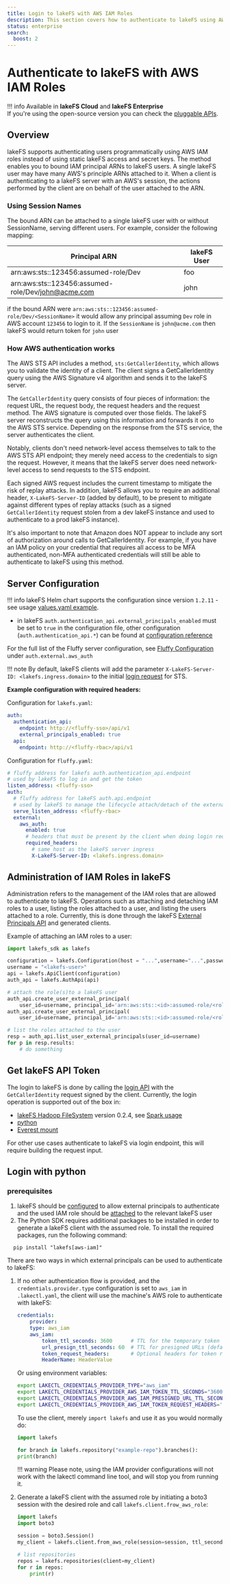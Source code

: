 ```yaml
---
title: Login to lakeFS with AWS IAM Roles
description: This section covers how to authenticate to lakeFS using AWS IAM.
status: enterprise
search:
  boost: 2
---
```


# Authenticate to lakeFS with AWS IAM Roles

!!! info
    Available in **lakeFS Cloud** and **lakeFS Enterprise**<br/>
    If you're using the open-source version you can check the [pluggable APIs](https://docs.lakefs.io/security/rbac.html#pluggable-authentication-and-authorization).

## Overview 

lakeFS supports authenticating users programmatically using AWS IAM roles instead of using static lakeFS access and secret keys.
The method enables you to bound IAM principal ARNs to lakeFS users.
A single lakeFS user may have many AWS's principle ARNs attached to it. When a client is authenticating to a lakeFS server with an AWS's session, the actions performed by the client are on behalf of the user attached to the ARN.

### Using Session Names

The bound ARN can be attached to a single lakeFS user with or without SessionName, serving different users.
For example, consider the following mapping: 

| Principal ARN                                       | lakeFS User |
|-----------------------------------------------------|-------------|
| arn:aws:sts::123456:assumed-role/Dev                | foo         |
| arn:aws:sts::123456:assumed-role/Dev/john@acme.com  | john        |

if the bound ARN were `arn:aws:sts::123456:assumed-role/Dev/<SessionName>` it would allow any principal assuming `Dev` role in AWS account `123456` to login to it.
If the `SessionName` is `john@acme.com` then lakeFS would return token for `john` user

### How AWS authentication works

The AWS STS API includes a method, `sts:GetCallerIdentity`, which allows you to validate the identity of a client. The client signs a GetCallerIdentity query using the AWS Signature v4 algorithm and sends it to the lakeFS server. 

The `GetCallerIdentity` query consists of four pieces of information: the request URL, the request body, the request headers and the request method. The AWS signature is computed over those fields. The lakeFS server reconstructs the query using this information and forwards it on to the AWS STS service. Depending on the response from the STS service, the server authenticates the client.

Notably, clients don't need network-level access themselves to talk to the AWS STS API endpoint; they merely need access to the credentials to sign the request. However, it means that the lakeFS server does need network-level access to send requests to the STS endpoint.

Each signed AWS request includes the current timestamp to mitigate the risk of replay attacks. In addition, lakeFS allows you to require an additional header, `X-LakeFS-Server-ID` (added by default), to be present to mitigate against different types of replay attacks (such as a signed `GetCallerIdentity` request stolen from a dev lakeFS instance and used to authenticate to a prod lakeFS instance). 

It's also important to note that Amazon does NOT appear to include any sort of authorization around calls to GetCallerIdentity. For example, if you have an IAM policy on your credential that requires all access to be MFA authenticated, non-MFA authenticated credentials will still be able to authenticate to lakeFS using this method.


## Server Configuration

!!! info
    lakeFS Helm chart supports the configuration since version `1.2.11` - see usage [values.yaml example](https://github.com/treeverse/charts/blob/master/examples/lakefs/enterprise/values-external-aws.yaml).

* in lakeFS `auth.authentication_api.external_principals_enabled` must be set to `true` in the configuration file, other configuration (`auth.authentication_api.*`) can be found at [configuration reference](../reference/configuration.md)

For the full list of the Fluffy server configuration, see [Fluffy Configuration][fluffy-configuration] under `auth.external.aws_auth`


!!! note
    By default, lakeFS clients will add the parameter `X-LakeFS-Server-ID: <lakefs.ingress.domain>` to the initial [login request][login-api] for STS.


**Example configuration with required headers:**

Configuration for `lakefs.yaml`: 

```yaml
auth:
  authentication_api:
    endpoint: http://<fluffy-sso>/api/v1
    external_principals_enabled: true
  api:
    endpoint: http://<fluffy-rbac>/api/v1
```

Configuration for `fluffy.yaml`:

```yaml
# fluffy address for lakefs auth.authentication_api.endpoint
# used by lakeFS to log in and get the token
listen_address: <fluffy-sso>
auth:
  # fluffy address for lakeFS auth.api.endpoint 
  # used by lakeFS to manage the lifecycle attach/detach of the external principals
  serve_listen_address: <fluffy-rbac>
  external:
    aws_auth:
      enabled: true
      # headers that must be present by the client when doing login request
      required_headers:
        # same host as the lakeFS server ingress
        X-LakeFS-Server-ID: <lakefs.ingress.domain>
```

## Administration of IAM Roles in lakeFS

Administration refers to the management of the IAM roles that are allowed to authenticate to lakeFS.
Operations such as attaching and detaching IAM roles to a user, listing the roles attached to a user, and listing the users attached to a role. 
Currently, this is done through the lakeFS [External Principals API][external-principal-admin] and generated clients.

Example of attaching an IAM roles to a user:

```python
import lakefs_sdk as lakefs  

configuration = lakefs.Configuration(host = "...",username="...",password="...")
username = "<lakefs-user>"
api = lakefs.ApiClient(configuration)
auth_api = lakefs.AuthApi(api)

# attach the role(s)to a lakeFS user
auth_api.create_user_external_principal(
    user_id=username, principal_id='arn:aws:sts::<id>:assumed-role/<role A>/<optional session name>')
auth_api.create_user_external_principal(
    user_id=username, principal_id='arn:aws:sts::<id>:assumed-role/<role B>')

# list the roles attached to the user
resp = auth_api.list_user_external_principals(user_id=username)
for p in resp.results:
    # do something
```


## Get lakeFS API Token

The login to lakeFS is done by calling the [login API][login-api] with the `GetCallerIdentity` request signed by the client.
Currently, the login operation is supported out of the box in:

- [lakeFS Hadoop FileSystem][lakefs-hadoopfs] version 0.2.4, see [Spark usage][lakefs-spark]
- [python](#login-with-python)
- [Everest mount](../reference/mount/#authenticating-with-aws-iam-role.md)

For other use cases authenticate to lakeFS via login endpoint, this will require building the request input.

## Login with python

### prerequisites

1. lakeFS should be [configured](#server-configuration) to allow external principals to authenticate and the used IAM role should be [attached](#administration-of-iam-roles-in-lakefs) to the relevant lakeFS user
2. The Python SDK requires additional packages to be installed in order to generate a lakeFS client with the assumed role.
To install the required packages, run the following command:

```shell
  pip install "lakefs[aws-iam]"
```

There are two ways in which external principals can be used to authenticate to lakeFS:

1. If no other authentication flow is provided, and the `credentials.provider.type` configuration is set to `aws_iam` in `.lakectl.yaml`, the client will use the machine's AWS role to authenticate with lakeFS:
    
    ```yaml
    credentials:
        provider:
        type: aws_iam
        aws_iam:
            token_ttl_seconds: 3600      # TTL for the temporary token (default: 3600)
            url_presign_ttl_seconds: 60  # TTL for presigned URLs (default: 60)
            token_request_headers:       # Optional headers for token requests
            HeaderName: HeaderValue
    ```
    Or using environment variables:
    ```bash
    export LAKECTL_CREDENTIALS_PROVIDER_TYPE="aws_iam"
    export LAKECTL_CREDENTIALS_PROVIDER_AWS_IAM_TOKEN_TTL_SECONDS="3600"
    export LAKECTL_CREDENTIALS_PROVIDER_AWS_IAM_PRESIGNED_URL_TTL_SECONDS="60"
    export LAKECTL_CREDENTIALS_PROVIDER_AWS_IAM_TOKEN_REQUEST_HEADERS='{"HeaderName":"HeaderValue"}'
    ```
    To use the client, merely `import lakefs` and use it as you would normally do:
    ```python
    import lakefs

    for branch in lakefs.repository("example-repo").branches():
    print(branch)
    ```

    !!! warning
        Please note, using the IAM provider configurations will not work with the lakectl command line tool, and will stop you from running it.


2. Generate a lakeFS client with the assumed role by initiating a boto3 session with the desired role and call `lakefs.client.frow_aws_role`:

    ```python
    import lakefs
    import boto3    

    session = boto3.Session()
    my_client = lakefs.client.from_aws_role(session=session, ttl_seconds=7200, host="<lakefs-host>")

    # list repositories
    repos = lakefs.repositories(client=my_client)
    for r in repos:
        print(r)
    ```

[external-principal-admin]:  /reference/api/#external
[login-api]: /reference/api/#auth/externalPrincipalLogin
[lakefs-hadoopfs]:  /integrations/spark/#lakefs-hadoop-filesystem
[lakefs-spark]:  /integrations/spark/#usage-with-temporaryawscredentialslakefstokenprovider
[fluffy-configuration]: /enterprise/configuration/#fluffy-server-configuration
